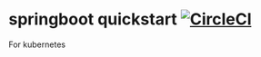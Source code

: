 # springboot quickstart [![CircleCI](https://dl.circleci.com/status-badge/img/gh/kevgilmore/spring-quickstart/tree/main.svg?style=shield&circle-token=67c9b723559719680960bb089796ec712a56d615)](https://dl.circleci.com/status-badge/redirect/gh/kevgilmore/spring-quickstart/tree/main)
For kubernetes

